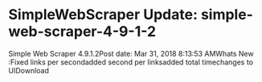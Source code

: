 # SimpleWebScraper Update: simple-web-scraper-4-9-1-2

Simple Web Scraper 4.9.1.2Post date: Mar 31, 2018 8:13:53 AMWhats New :Fixed links per secondadded second per linksadded total timechanges to UIDownload